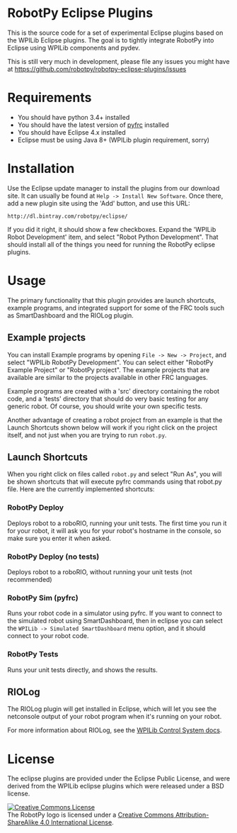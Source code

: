 RobotPy Eclipse Plugins
=======================

This is the source code for a set of experimental Eclipse plugins based on 
the WPILib Eclipse plugins. The goal is to tightly integrate RobotPy into
Eclipse using WPILib components and pydev.

This is still very much in development, please file any issues you might have
at https://github.com/robotpy/robotpy-eclipse-plugins/issues

Requirements
============

* You should have python 3.4+ installed
* You should have the latest version of [pyfrc](http://pyfrc.readthedocs.org) installed
* You should have Eclipse 4.x installed
* Eclipse must be using Java 8+ (WPILib plugin requirement, sorry)


Installation
============

Use the Eclipse update manager to install the plugins from our download site. It can
usually be found at `Help -> Install New Software`. Once there, add a new plugin site
using the 'Add' button, and use this URL:

    http://dl.bintray.com/robotpy/eclipse/

If you did it right, it should show a few checkboxes. Expand the 'WPILib Robot
Development' item, and select "Robot Python Development". That should install
all of the things you need for running the RobotPy eclipse plugins.

Usage
=====

The primary functionality that this plugin provides are launch shortcuts,
example programs, and integrated support for some of the FRC tools such as
SmartDashboard and the RIOLog plugin.

Example projects
----------------

You can install Example programs by opening `File -> New -> Project`, and select
"WPILib RobotPy Development". You can select either "RobotPy Example Project"
or "RobotPy project". The example projects that are available are similar to
the projects available in other FRC languages.

Example programs are created with a 'src' directory containing the robot code,
and a 'tests' directory that should do very basic testing for any generic 
robot. Of course, you should write your own specific tests.

Another advantage of creating a robot project from an example is that the Launch
Shortcuts shown below will work if you right click on the project itself, and
not just when you are trying to run `robot.py`.

Launch Shortcuts
----------------

When you right click on files called `robot.py` and select "Run As", you will
be shown shortcuts that will execute pyfrc commands using that robot.py file.
Here are the currently implemented shortcuts:

### RobotPy Deploy

Deploys robot to a roboRIO, running your unit tests. The first time you run it
for your robot, it will ask you for your robot's hostname in the console, so
make sure you enter it when asked.

### RobotPy Deploy (no tests)

Deploys robot to a roboRIO, without running your unit tests (not recommended)

### RobotPy Sim (pyfrc)

Runs your robot code in a simulator using pyfrc. If you want to connect to the
simulated robot using SmartDashboard, then in eclipse you can select the 
`WPILib -> Simulated SmartDashboard` menu option, and it should connect to your
robot code.

### RobotPy Tests

Runs your unit tests directly, and shows the results.

RIOLog
------

The RIOLog plugin will get installed in Eclipse, which will let you see
the netconsole output of your robot program when it's running on your robot.

For more information about RIOLog, see the [WPILib Control System docs](http://wpilib.screenstepslive.com/s/4485/m/13810/l/284333-using-riolog-to-view-console-output).


License
=======

The eclipse plugins are provided under the Eclipse Public License, and were 
derived from the WPILib eclipse plugins which were released under a BSD
license.

<a rel="license" href="http://creativecommons.org/licenses/by-sa/4.0/"><img alt="Creative Commons License" style="border-width:0" src="https://i.creativecommons.org/l/by-sa/4.0/88x31.png" /></a><br />The RobotPy logo is licensed under a <a rel="license" href="http://creativecommons.org/licenses/by-sa/4.0/">Creative Commons Attribution-ShareAlike 4.0 International License</a>.
